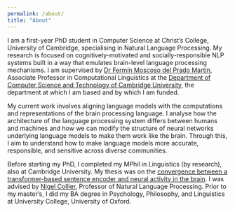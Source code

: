```yaml
---
permalink: /about/
title: "About"
---
```


I am a first-year PhD student in Computer Science at Christ’s College, University of Cambridge, specialising in Natural Language Processing. My research is focused on cognitively-motivated and socially-responsible NLP systems built in a way that emulates brain-level language processing mechanisms. I am supervised by <a href="https://www.jesus.cam.ac.uk/people/Fermin-Moscoso-del-Prado-Martin">Dr Fermín Moscoso del Prado Martín</a>, Associate Professor in Computational Linguistics at the <a href="https://www.cst.cam.ac.uk/">Department of Computer Science and Technology of Cambridge University</a>, the department at which I am based and by which I am funded.

My current work involves aligning language models with the computations and representations of the brain processing language. I analyse how the architecture of the language processing system differs between humans and machines and how we can modify the structure of neural networks underlying language models to make them work like the brain. Through this, I aim to understand how to make language models more accurate, responsible, and sensitive across diverse communities.

Before starting my PhD, I completed my MPhil in Linguistics (by research), also at Cambridge University. My thesis was on the <a href="https://przemekkubiak.github.io/portfolio/brain-llm-convergence/">convergence between a transformer-based sentence encoder and neural activity in the brain</a>. I was advised by <a href="https://sites.google.com/site/nhcollier/">Nigel Collier</a>, Professor of Natural Language Processing. Prior to my master’s, I did my BA degree in Psychology, Philosophy, and Linguistics at University College, University of Oxford.
